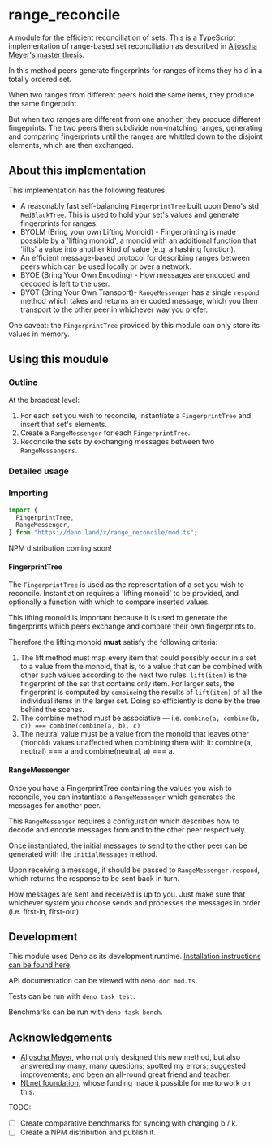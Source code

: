 # range_reconcile

A module for the efficient reconciliation of sets. This is a TypeScript
implementation of range-based set reconciliation as described in
[Aljoscha Meyer's master thesis](https://github.com/AljoschaMeyer/master_thesis).

In this method peers generate fingerprints for ranges of items they hold in a
totally ordered set.

When two ranges from different peers hold the same items, they produce the same
fingerprint.

But when two ranges are different from one another, they produce different
fingeprints. The two peers then subdivide non-matching ranges, generating and
comparing fingerprints until the ranges are whittled down to the disjoint
elements, which are then exchanged.

## About this implementation

This implementation has the following features:

- A reasonably fast self-balancing `FingerprintTree` built upon Deno's std
  `RedBlackTree`. This is used to hold your set's values and generate
  fingerprints for ranges.
- BYOLM (Bring your own Lifting Monoid) - Fingerprinting is made possible by a
  'lifting monoid', a monoid with an additional function that 'lifts' a value
  into another kind of value (e.g. a hashing function).
- An efficient message-based protocol for describing ranges between peers which
  can be used locally or over a network.
- BYOE (Bring Your Own Encoding) - How messages are encoded and decoded is left
  to the user.
- BYOT (Bring Your Own Transport)- `RangeMessenger` has a single `respond`
  method which takes and returns an encoded message, which you then transport to
  the other peer in whichever way you prefer.

One caveat: the `FingerprintTree` provided by this module can only store its
values in memory.

## Using this moudule

### Outline

At the broadest level:

1. For each set you wish to reconcile, instantiate a `FingerprintTree` and
   insert that set's elements.
2. Create a `RangeMessenger` for each `FingerprintTree`.
3. Reconcile the sets by exchanging messages between two `RangeMessengers`.

### Detailed usage

### Importing

```js
import {
  FingerprintTree,
  RangeMessenger,
} from "https://deno.land/x/range_reconcile/mod.ts";
```

NPM distribution coming soon!

#### FingerprintTree

The `FingerprintTree` is used as the representation of a set you wish to
reconcile. Instantiation requires a 'lifting monoid' to be provided, and
optionally a function with which to compare inserted values.

This lifting monoid is important because it is used to generate the fingerprints
which peers exchange and compare their own fingerprints to.

Therefore the lifting monoid **must** satisfy the following criteria:

1. The lift method must map every item that could possibly occur in a set to a
   value from the monoid, that is, to a value that can be combined with other
   such values according to the next two rules. `lift(item)` is the fingerprint
   of the set that contains only item. For larger sets, the fingerprint is
   computed by `combine`ing the results of `lift(item)` of all the individual
   items in the larger set. Doing so efficiently is done by the tree behind the
   scenes.
2. The combine method must be associative — i.e.
   `combine(a, combine(b, c)) === combine(combine(a, b), c)`
3. The neutral value must be a value from the monoid that leaves other (monoid)
   values unaffected when combining them with it: combine(a, neutral) === a and
   combine(neutral, a) === a.

#### RangeMessenger

Once you have a FingerprintTree containing the values you wish to reconcile, you
can instantiate a `RangeMessenger` which generates the messages for another
peer.

This `RangeMessenger` requires a configuration which describes how to decode and
encode messages from and to the other peer respectively.

Once instantiated, the initial messages to send to the other peer can be
generated with the `initialMessages` method.

Upon receiving a message, it should be passed to `RangeMessenger.respond`, which
returns the response to be sent back in turn.

How messages are sent and received is up to you. Just make sure that whichever
system you choose sends and processes the messages in order (i.e. first-in,
first-out).

## Development

This module uses Deno as its development runtime.
[Installation instructions can be found here](https://deno.land/#installation).

API documentation can be viewed with `deno doc mod.ts`.

Tests can be run with `deno task test`.

Benchmarks can be run with `deno task bench`.

## Acknowledgements

- [Aljoscha Meyer](https://aljoscha-meyer.de), who not only designed this new
  method, but also answered my many, many questions; spotted my errors;
  suggested improvements; and been an all-round great friend and teacher.
- [NLnet foundation](https://nlnet.nl), whose funding made it possible for me to
  work on this.

TODO:

- [ ] Create comparative benchmarks for syncing with changing b / k.
- [ ] Create a NPM distribution and publish it.
